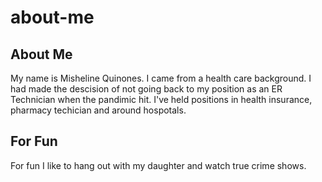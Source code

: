 # about-me
## About Me
My name is Misheline Quinones. I came from a health care background. I had made the descision of not going back to my position as an ER Technician when the pandimic hit. I've held positions in health insurance, pharmacy techician and around hospotals.
## For Fun
For fun I like to hang out with my daughter and watch true crime shows.

